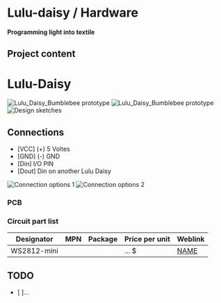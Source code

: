 # Lulu-daisy / Hardware
**Programming light into textile**

## Project content

# Lulu-Daisy

![Lulu_Daisy_Bumblebee prototype](https://farm2.staticflickr.com/1949/45682829022_ee6c608767_z.jpg)
![Lulu_Daisy_Bumblebee prototype](https://farm5.staticflickr.com/4833/30792862237_8be1c0b737_z.jpg)
![Design sketches](https://farm2.staticflickr.com/1971/45414239042_31dfa488f4_b.jpg)

## Connections
- [VCC] (+) 5 Voltes
- [GND] (-) GND
- [Din] I/O PIN
- [Dout] Din on another Lulu Daisy

![Connection options 1](https://farm1.staticflickr.com/811/39105799930_7f1ce94b0e.jpg)
![Connection options 2](https://farm1.staticflickr.com/811/27044760328_02e841f585.jpg)

### PCB

### Circuit part list
| Designator             | MPN                       | Package                | Price per unit | Weblink                |
| -----------------------| ------------------------- | -----------------------|--------------- |------------------------|
| WS2812-mini            |                           |                        | ... $          | [NAME](https://...)    |

## TODO
- [ ]...
